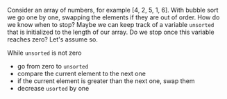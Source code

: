 Consider an array of numbers, for example [4, 2, 5, 1, 6]. With bubble sort we go one by one, swapping the elements if they are out of order. How do we know when to stop? Maybe we can keep track of a variable `unsorted` that is initialized to the length of our array. Do we stop once this variable reaches zero? Let's assume so.

While `unsorted` is not zero

- go from zero to `unsorted`
 - compare the current element to the next one
 - if the current element is greater than the next one, swap them
- decrease `usorted` by one

